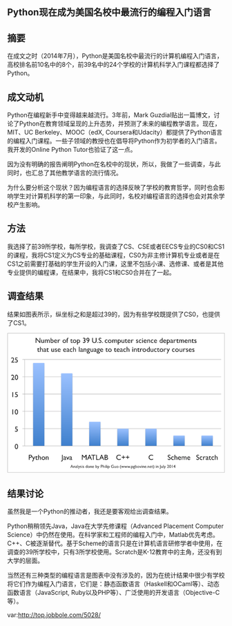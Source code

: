 ## Python现在成为美国名校中最流行的编程入门语言

## 摘要

在成文之时（2014年7月），Python是美国名校中最流行的计算机编程入门语言，高校排名前10名中的8个，前39名中的24个学校的计算机科学入门课程都选择了Python。

## 成文动机

Python在编程新手中变得越来越流行。3年前，Mark Guzdial贴出一篇博文，讨论了Python在教育领域呈现的上升态势，并预测了未来的编程教学语言。现在， MIT、UC Berkeley、MOOC（edX, Coursera和Udacity）都提供了Python语言的编程入门课程。一些子领域的教授也在倡导将Python作为初学者的入门语言。我开发的Online Python Tutor也验证了这一点。

因为没有明确的报告阐明Python在名校中的现状，所以，我做了一些调查，与此同时，也汇总了其他教学语言的流行情况。

为什么要分析这个现状？因为编程语言的选择反映了学校的教育哲学，同时也会影响学生对计算机科学的第一印象，与此同时，名校对编程语言的选择也会对其余学校产生影响。

## 方法

我选择了前39所学校，每所学校，我调查了CS、CSE或者EECS专业的CS0和CS1的课程，我将CS1定义为CS专业的基础课程，CS0为非主修计算机专业或者是在CS1之前需要打基础的学生开设的入门课，这里不包括小课、选修课、或者是其他专业提供的编程课，在结果中，我将CS1和CS0合并在了一起。

## 调查结果

结果如图表所示，纵坐标之和是超过39的，因为有些学校既提供了CS0，也提供了CS1。

![](../assets/python.png)

## 结果讨论

虽然我是一个Python的推动者，我还是要客观给出调查结果。

Python稍稍领先Java，Java在大学先修课程（Advanced Placement Computer Science）中仍然在使用。在科学家和工程师的编程入门中，Matlab优先考虑。C++、C被逐渐替代。基于Scheme的语言只是在计算机语言研修学者中使用，在调查的39所学校中，只有3所学校使用。Scratch是K-12教育中的主角，还没有到大学的层面。

当然还有三种类型的编程语言是图表中没有涉及的，因为在统计结果中很少有学校将它们作为编程入门语言，它们是：静态函数语言（Haskell和OCaml等）、动态函数语言（JavaScript, Ruby以及PHP等）、广泛使用的开发语言（Objective-C等）。

var:http://top.jobbole.com/5028/

